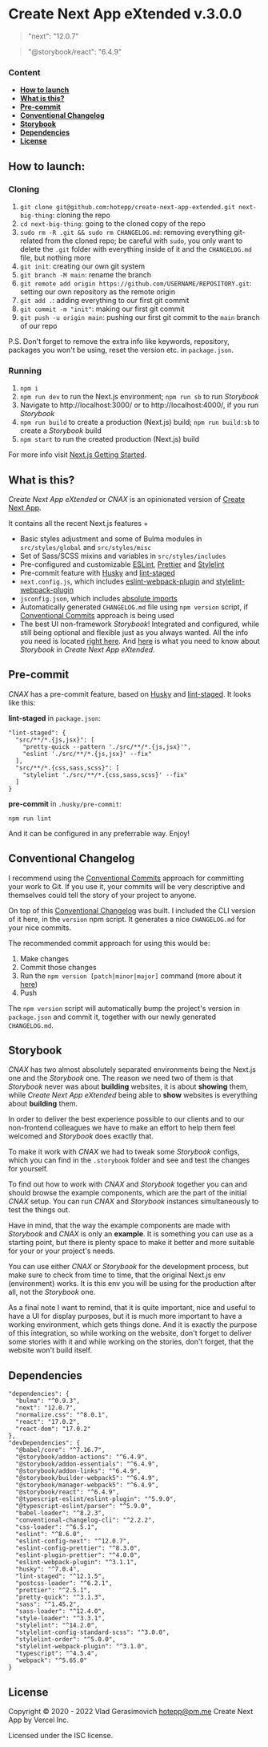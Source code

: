 # Create Next App eXtended v.3.0.0

> "next": "12.0.7"

> "@storybook/react": "6.4.9"

### Content

- **[How to launch](#how-to-launch)**
- **[What is this?](#what-is-this)**
- **[Pre-commit](#pre-commit)**
- **[Conventional Changelog](#conventional-changelog)**
- **[Storybook](#storybook)**
- **[Dependencies](#dependencies)**
- **[License](#license)**

## How to launch:

### Cloning

1. `git clone git@github.com:hotepp/create-next-app-extended.git next-big-thing`: cloning the repo
2. `cd next-big-thing`: going to the cloned copy of the repo
3. `sudo rm -R .git && sudo rm CHANGELOG.md`: removing everything git-related from the cloned repo; be careful with `sudo`, you only want to delete the `.git` folder with everything inside of it and the `CHANGELOG.md` file, but nothing more
4. `git init`: creating our own git system
5. `git branch -M main`: rename the branch
6. `git remote add origin https://github.com/USERNAME/REPOSITORY.git`: setting our own repository as the remote origin
7. `git add .`: adding everything to our first git commit
8. `git commit -m "init"`: making our first git commit
9. `git push -u origin main`: pushing our first git commit to the `main` branch of our repo

P.S. Don't forget to remove the extra info like keywords, repository, packages you won't be using, reset the version etc. in `package.json`.

### Running

1. `npm i`
2. `npm run dev` to run the Next.js environment; `npm run sb` to run _Storybook_
3. Navigate to http://localhost:3000/ or to http://localhost:4000/, if you run _Storybook_
4. `npm run build` to create a production (Next.js) build; `npm run build:sb` to create a _Storybook_ build
5. `npm start` to run the created production (Next.js) build

For more info visit [Next.js Getting Started](https://nextjs.org/docs/getting-started).

## What is this?

_Create Next App eXtended_ or _CNAX_ is an opinionated version of [Create Next App](https://nextjs.org/docs/api-reference/create-next-app).

It contains all the recent Next.js features +

- Basic styles adjustment and some of Bulma modules in `src/styles/global` and `src/styles/misc`
- Set of Sass/SCSS mixins and variables in `src/styles/includes`
- Pre-configured and customizable [ESLint](https://eslint.org/), [Prettier](https://prettier.io/) and [Stylelint](https://stylelint.io/)
- Pre-commit feature with [Husky](https://github.com/typicode/husky) and [lint-staged](https://github.com/okonet/lint-staged)
- `next.config.js`, which includes [eslint-webpack-plugin](https://github.com/webpack-contrib/eslint-webpack-plugin) and [stylelint-webpack-plugin](https://github.com/webpack-contrib/stylelint-webpack-plugin)
- `jsconfig.json`, which includes [absolute imports](https://nextjs.org/docs/advanced-features/module-path-aliases)
- Automatically generated `CHANGELOG.md` file using `npm version` script, if [Conventional Commits](https://www.conventionalcommits.org/en/v1.0.0/) approach is being used
- The best UI non-framework _Storybook_! Integrated and configured, while still being optional and flexible just as you always wanted. All the info you need is located [right here](https://storybook.js.org/). And [here](#storybook) is what you need to know about _Storybook_ in _Create Next App eXtended_.

## Pre-commit

_CNAX_ has a pre-commit feature, based on [Husky](https://github.com/typicode/husky) and [lint-staged](https://github.com/okonet/lint-staged). It looks like this:

**lint-staged** in `package.json`:

```
"lint-staged": {
  "src/**/*.{js,jsx}": [
    "pretty-quick --pattern './src/**/*.{js,jsx}'",
    "eslint './src/**/*.{js,jsx}' --fix"
  ],
  "src/**/*.{css,sass,scss}": [
    "stylelint './src/**/*.{css,sass,scss}' --fix"
  ]
}
```

**pre-commit** in `.husky/pre-commit`:

```
npm run lint
```

And it can be configured in any preferrable way. Enjoy!

## Conventional Changelog

I recommend using the [Conventional Commits](https://www.conventionalcommits.org/en/v1.0.0/) approach for committing your work to Git. If you use it, your commits will be very descriptive and themselves could tell the story of your project to anyone.

On top of this [Conventional Changelog](https://github.com/conventional-changelog/conventional-changelog/tree/master/packages/conventional-changelog-cli) was built. I included the CLI version of it here, in the `version` npm script. It generates a nice `CHANGELOG.md` for your nice commits.

The recommended commit approach for using this would be:

1. Make changes
2. Commit those changes
3. Run the `npm version [patch|minor|major]` command (more about it [here](https://docs.npmjs.com/cli/v6/commands/npm-version))
4. Push

The `npm version` script will automatically bump the project's version in `package.json` and commit it, together with our newly generated `CHANGELOG.md`.

## Storybook

_CNAX_ has two almost absolutely separated environments being the Next.js one and the _Storybook_ one. The reason we need two of them is that _Storybook_ never was about **building** websites, it is about **showing** them, while _Create Next App eXtended_ being able to **show** websites is everything about **building** them.

In order to deliver the best experience possible to our clients and to our non-frontend colleagues we have to make an effort to help them feel welcomed and _Storybook_ does exactly that.

To make it work with _CNAX_ we had to tweak some _Storybook_ configs, which you can find in the `.storybook` folder and see and test the changes for yourself.

To find out how to work with _CNAX_ and _Storybook_ together you can and should browse the example components, which are the part of the initial _CNAX_ setup. You can run _CNAX_ and _Storybook_ instances simultaneously to test the things out.

Have in mind, that the way the example components are made with _Storybook_ and _CNAX_ is only an **example**. It is something you can use as a starting point, but there is plenty space to make it better and more suitable for your or your project's needs.

You can use either _CNAX_ or _Storybook_ for the development process, but make sure to check from time to time, that the original Next.js env (environment) works. It is this env you will be using for the production after all, not the _Storybook_ one.

As a final note I want to remind, that it is quite important, nice and useful to have a UI for display purposes, but it is much more important to have a working environment, which gets things done. And it is exactly the purpose of this integration, so while working on the website, don't forget to deliver some stories with it and while working on the stories, don't forget, that the website won't build itself.

## Dependencies

```
"dependencies": {
  "bulma": "^0.9.3",
  "next": "12.0.7",
  "normalize.css": "^8.0.1",
  "react": "17.0.2",
  "react-dom": "17.0.2"
},
"devDependencies": {
  "@babel/core": "^7.16.7",
  "@storybook/addon-actions": "^6.4.9",
  "@storybook/addon-essentials": "^6.4.9",
  "@storybook/addon-links": "^6.4.9",
  "@storybook/builder-webpack5": "^6.4.9",
  "@storybook/manager-webpack5": "^6.4.9",
  "@storybook/react": "^6.4.9",
  "@typescript-eslint/eslint-plugin": "^5.9.0",
  "@typescript-eslint/parser": "^5.9.0",
  "babel-loader": "^8.2.3",
  "conventional-changelog-cli": "^2.2.2",
  "css-loader": "^6.5.1",
  "eslint": "^8.6.0",
  "eslint-config-next": "^12.0.7",
  "eslint-config-prettier": "^8.3.0",
  "eslint-plugin-prettier": "^4.0.0",
  "eslint-webpack-plugin": "^3.1.1",
  "husky": "^7.0.4",
  "lint-staged": "^12.1.5",
  "postcss-loader": "^6.2.1",
  "prettier": "^2.5.1",
  "pretty-quick": "^3.1.3",
  "sass": "^1.45.2",
  "sass-loader": "^12.4.0",
  "style-loader": "^3.3.1",
  "stylelint": "^14.2.0",
  "stylelint-config-standard-scss": "^3.0.0",
  "stylelint-order": "^5.0.0",
  "stylelint-webpack-plugin": "^3.1.0",
  "typescript": "^4.5.4",
  "webpack": "^5.65.0"
}
```

## License

Copyright © 2020 - 2022 Vlad Gerasimovich <hotepp@pm.me> Create Next App by Vercel Inc.

Licensed under the ISC license.
